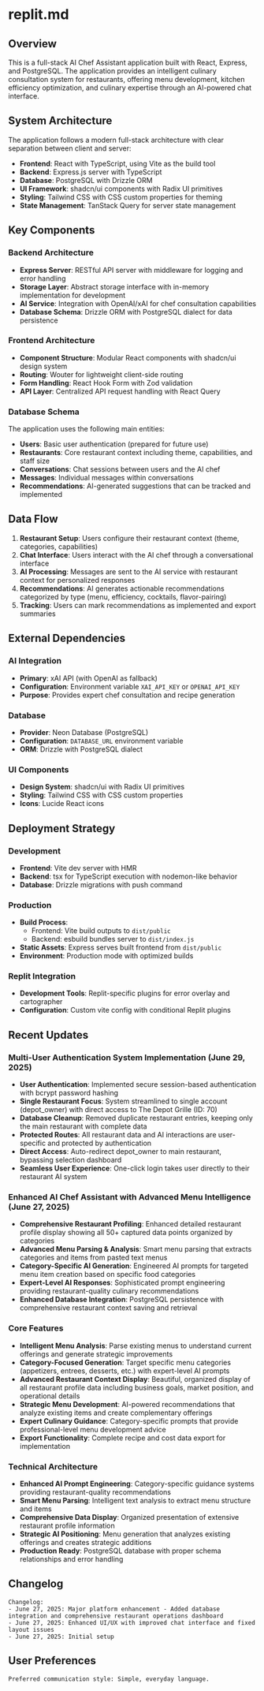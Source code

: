 # replit.md

## Overview

This is a full-stack AI Chef Assistant application built with React, Express, and PostgreSQL. The application provides an intelligent culinary consultation system for restaurants, offering menu development, kitchen efficiency optimization, and culinary expertise through an AI-powered chat interface.

## System Architecture

The application follows a modern full-stack architecture with clear separation between client and server:

- **Frontend**: React with TypeScript, using Vite as the build tool
- **Backend**: Express.js server with TypeScript
- **Database**: PostgreSQL with Drizzle ORM
- **UI Framework**: shadcn/ui components with Radix UI primitives
- **Styling**: Tailwind CSS with CSS custom properties for theming
- **State Management**: TanStack Query for server state management

## Key Components

### Backend Architecture
- **Express Server**: RESTful API server with middleware for logging and error handling
- **Storage Layer**: Abstract storage interface with in-memory implementation for development
- **AI Service**: Integration with OpenAI/xAI for chef consultation capabilities
- **Database Schema**: Drizzle ORM with PostgreSQL dialect for data persistence

### Frontend Architecture
- **Component Structure**: Modular React components with shadcn/ui design system
- **Routing**: Wouter for lightweight client-side routing
- **Form Handling**: React Hook Form with Zod validation
- **API Layer**: Centralized API request handling with React Query

### Database Schema
The application uses the following main entities:
- **Users**: Basic user authentication (prepared for future use)
- **Restaurants**: Core restaurant context including theme, capabilities, and staff size
- **Conversations**: Chat sessions between users and the AI chef
- **Messages**: Individual messages within conversations
- **Recommendations**: AI-generated suggestions that can be tracked and implemented

## Data Flow

1. **Restaurant Setup**: Users configure their restaurant context (theme, categories, capabilities)
2. **Chat Interface**: Users interact with the AI chef through a conversational interface
3. **AI Processing**: Messages are sent to the AI service with restaurant context for personalized responses
4. **Recommendations**: AI generates actionable recommendations categorized by type (menu, efficiency, cocktails, flavor-pairing)
5. **Tracking**: Users can mark recommendations as implemented and export summaries

## External Dependencies

### AI Integration
- **Primary**: xAI API (with OpenAI as fallback)
- **Configuration**: Environment variable `XAI_API_KEY` or `OPENAI_API_KEY`
- **Purpose**: Provides expert chef consultation and recipe generation

### Database
- **Provider**: Neon Database (PostgreSQL)
- **Configuration**: `DATABASE_URL` environment variable
- **ORM**: Drizzle with PostgreSQL dialect

### UI Components
- **Design System**: shadcn/ui with Radix UI primitives
- **Styling**: Tailwind CSS with CSS custom properties
- **Icons**: Lucide React icons

## Deployment Strategy

### Development
- **Frontend**: Vite dev server with HMR
- **Backend**: tsx for TypeScript execution with nodemon-like behavior
- **Database**: Drizzle migrations with push command

### Production
- **Build Process**: 
  - Frontend: Vite build outputs to `dist/public`
  - Backend: esbuild bundles server to `dist/index.js`
- **Static Assets**: Express serves built frontend from `dist/public`
- **Environment**: Production mode with optimized builds

### Replit Integration
- **Development Tools**: Replit-specific plugins for error overlay and cartographer
- **Configuration**: Custom vite config with conditional Replit plugins

## Recent Updates

### Multi-User Authentication System Implementation (June 29, 2025)
- **User Authentication**: Implemented secure session-based authentication with bcrypt password hashing
- **Single Restaurant Focus**: System streamlined to single account (depot_owner) with direct access to The Depot Grille (ID: 70)
- **Database Cleanup**: Removed duplicate restaurant entries, keeping only the main restaurant with complete data
- **Protected Routes**: All restaurant data and AI interactions are user-specific and protected by authentication
- **Direct Access**: Auto-redirect depot_owner to main restaurant, bypassing selection dashboard
- **Seamless User Experience**: One-click login takes user directly to their restaurant AI system

### Enhanced AI Chef Assistant with Advanced Menu Intelligence (June 27, 2025)
- **Comprehensive Restaurant Profiling**: Enhanced detailed restaurant profile display showing all 50+ captured data points organized by categories
- **Advanced Menu Parsing & Analysis**: Smart menu parsing that extracts categories and items from pasted text menus
- **Category-Specific AI Generation**: Engineered AI prompts for targeted menu item creation based on specific food categories
- **Expert-Level AI Responses**: Sophisticated prompt engineering providing restaurant-quality culinary recommendations
- **Enhanced Database Integration**: PostgreSQL persistence with comprehensive restaurant context saving and retrieval

### Core Features
- **Intelligent Menu Analysis**: Parse existing menus to understand current offerings and generate strategic improvements
- **Category-Focused Generation**: Target specific menu categories (appetizers, entrees, desserts, etc.) with expert-level AI prompts
- **Advanced Restaurant Context Display**: Beautiful, organized display of all restaurant profile data including business goals, market position, and operational details
- **Strategic Menu Development**: AI-powered recommendations that analyze existing items and create complementary offerings
- **Expert Culinary Guidance**: Category-specific prompts that provide professional-level menu development advice
- **Export Functionality**: Complete recipe and cost data export for implementation

### Technical Architecture
- **Enhanced AI Prompt Engineering**: Category-specific guidance systems providing restaurant-quality recommendations
- **Smart Menu Parsing**: Intelligent text analysis to extract menu structure and items
- **Comprehensive Data Display**: Organized presentation of extensive restaurant profile information
- **Strategic AI Positioning**: Menu generation that analyzes existing offerings and creates strategic additions
- **Production Ready**: PostgreSQL database with proper schema relationships and error handling

## Changelog

```
Changelog:
- June 27, 2025: Major platform enhancement - Added database integration and comprehensive restaurant operations dashboard
- June 27, 2025: Enhanced UI/UX with improved chat interface and fixed layout issues  
- June 27, 2025: Initial setup
```

## User Preferences

```
Preferred communication style: Simple, everyday language.
```